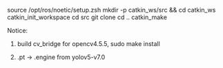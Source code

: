 source /opt/ros/noetic/setup.zsh
mkdir -p catkin_ws/src && cd catkin_ws
catkin_init_workspace
cd src
git clone
cd ..
catkin_make

Notice:
1. build cv_bridge for opencv4.5.5, sudo make install

2. .pt -> .engine from yolov5-v7.0
